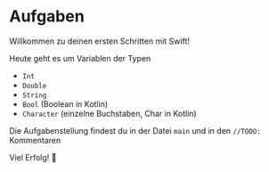 # Aufgaben
Willkommen zu deinen ersten Schritten mit Swift!

Heute geht es um Variablen der Typen
  * `Int`
  * `Double`
  * `String`
  * `Bool` (Boolean in Kotlin)
  * `Character` (einzelne Buchstaben, Char in Kotlin)

Die Aufgabenstellung findest du in der Datei `main` und in den `//TODO:` Kommentaren  

Viel Erfolg! 🚀
